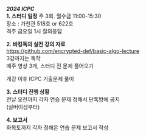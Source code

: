 ***2024 ICPC***   
**1. 스터디 일정**
주 3회. 월수금 11:00-15:30   
장소 : 가천관 518호 or 622호   
격주 금요일 1시 질의응답

**2. 바킹독의 실전 강의 자료**   
https://github.com/encrypted-def/basic-algo-lecture   
3강까지는 독학   
매주 영상 3개, 스터디 전 문제 풀어오기

개강 이후 ICPC  기출문제 풀이

**3. 스터디 진행 상황**   
전날 오전까지 각자 연습 문제 정해서 단톡방에 공지   
(실버이상부터)

**4. 보고서**   
화목토까지 각자 정해온 연습 문제 보고서 작성
